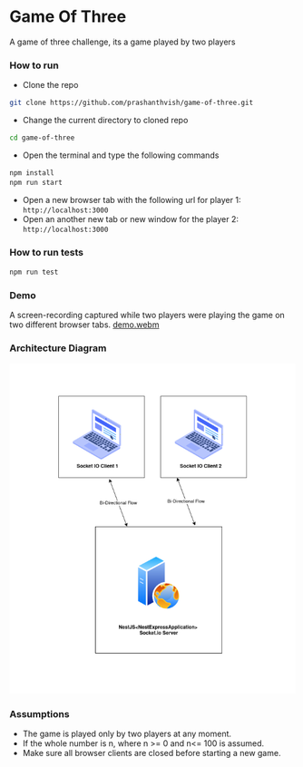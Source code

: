 # Game Of Three

A game of three challenge, its a game played by two players


### How to run

- Clone the repo
```sh
git clone https://github.com/prashanthvish/game-of-three.git
```

- Change the current directory to cloned repo
```sh
cd game-of-three
```

- Open the terminal and type the following commands 
```sh
npm install
npm run start
```
- Open a new browser tab with the following url for player 1: `http://localhost:3000`
- Open an another new tab or new window for the player 2: `http://localhost:3000`



### How to run tests

```sh
npm run test
```


### Demo
A screen-recording captured while two players were playing the game on two different browser tabs.
[demo.webm](https://github.com/prashanthvish/game-of-three/assets/4738905/ec4a3fea-a470-4fa8-84ed-f9d1bd7f2417)



### Architecture Diagram

![diagram](./assets/diagram.png)


### Assumptions
- The game is played only by two players at any moment.
- If the whole number is n, where n >= 0 and n<= 100 is assumed.
- Make sure all browser clients are closed before starting a new game.
